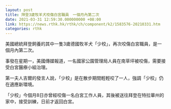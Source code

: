 ```yaml
---
layout: post
title: 拜登3歲牧羊犬咬傷白宮職員　一個月內第二次
date: 2021-03-31 12:59:30.000000000 +08:00
link: https://news.rthk.hk/rthk/ch/component/k2/1583576-20210331.htm
categories: rthk
---
```


美國總統拜登飼養的其中一隻3歲德國牧羊犬「少校」，再次咬傷白宮職員，是一個月內第二次。

事發在星期一，美國傳媒報道，一名國家公園管理局人員在南草坪被咬傷，需要接受白宮醫療小組治理。

第一夫人吉爾的發言人說，「少校」是在散步期間輕輕咬了一人，強調「少校」仍在適應新環境。 

「少校」今個月8日亦曾經咬傷一名白宮工作人員，其後被送往拜登在特拉華州的家中，接受訓練，日前才返回白宮。
